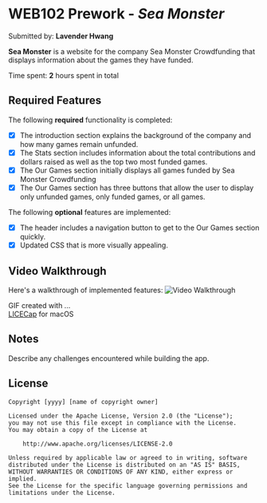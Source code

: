 # WEB102 Prework - *Sea Monster*

Submitted by: **Lavender Hwang**

**Sea Monster** is a website for the company Sea Monster Crowdfunding that displays information about the games they have funded.

Time spent: **2** hours spent in total

## Required Features

The following **required** functionality is completed:

* [x] The introduction section explains the background of the company and how many games remain unfunded.
* [x] The Stats section includes information about the total contributions and dollars raised as well as the top two most funded games.
* [x] The Our Games section initially displays all games funded by Sea Monster Crowdfunding
* [x] The Our Games section has three buttons that allow the user to display only unfunded games, only funded games, or all games.

The following **optional** features are implemented:

* [x] The header includes a navigation button to get to the Our Games section quickly.
* [x] Updated CSS that is more visually appealing.

## Video Walkthrough

Here's a walkthrough of implemented features:
<img src='http://i.imgur.com/link/to/your/gif/file.gif](https://github.com/user-attachments/assets/82a04512-492f-4578-a8bc-11105fa187d5)' title='Video Walkthrough' width='' alt='Video Walkthrough' />

GIF created with ...  
[LICECap](https://www.cockos.com/licecap/) for macOS

## Notes

Describe any challenges encountered while building the app.

## License

    Copyright [yyyy] [name of copyright owner]

    Licensed under the Apache License, Version 2.0 (the "License");
    you may not use this file except in compliance with the License.
    You may obtain a copy of the License at

        http://www.apache.org/licenses/LICENSE-2.0

    Unless required by applicable law or agreed to in writing, software
    distributed under the License is distributed on an "AS IS" BASIS,
    WITHOUT WARRANTIES OR CONDITIONS OF ANY KIND, either express or implied.
    See the License for the specific language governing permissions and
    limitations under the License.
